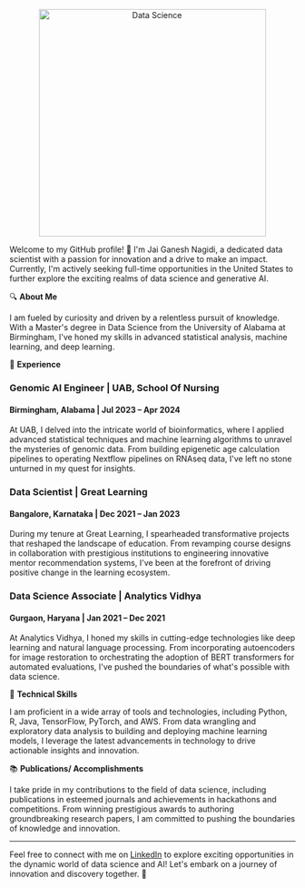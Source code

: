 <!--
**jaigane6387/jaigane6387** is a ✨ _special_ ✨ repository because its `README.md` (this file) appears on your GitHub profile. -->
<p>
<div align="center">
    <img src="https://media0.giphy.com/media/dshToDTjMXxuKyYW1N/200.webp?cid=ecf05e47eoqvy8a1yf79w4nbvkk7th4m0mhf6gf1c5ef7mqx&ep=v1_gifs_search&rid=200.webp&ct=g" alt="Data Science" width="400"/>
</div>
</p>


Welcome to my GitHub profile! 👋 I'm Jai Ganesh Nagidi, a dedicated data scientist with a passion for innovation and a drive to make an impact. Currently, I'm actively seeking full-time opportunities in the United States to further explore the exciting realms of data science and generative AI.

🔍 **About Me**

I am fueled by curiosity and driven by a relentless pursuit of knowledge. With a Master's degree in Data Science from the University of Alabama at Birmingham, I've honed my skills in advanced statistical analysis, machine learning, and deep learning.

💼 **Experience**

### Genomic AI Engineer | UAB, School Of Nursing
#### Birmingham, Alabama | Jul 2023 – Apr 2024

At UAB, I delved into the intricate world of bioinformatics, where I applied advanced statistical techniques and machine learning algorithms to unravel the mysteries of genomic data. From building epigenetic age calculation pipelines to operating Nextflow pipelines on RNAseq data, I've left no stone unturned in my quest for insights.

### Data Scientist | Great Learning
#### Bangalore, Karnataka | Dec 2021 – Jan 2023

During my tenure at Great Learning, I spearheaded transformative projects that reshaped the landscape of education. From revamping course designs in collaboration with prestigious institutions to engineering innovative mentor recommendation systems, I've been at the forefront of driving positive change in the learning ecosystem.

### Data Science Associate | Analytics Vidhya
#### Gurgaon, Haryana | Jan 2021 – Dec 2021

At Analytics Vidhya, I honed my skills in cutting-edge technologies like deep learning and natural language processing. From incorporating autoencoders for image restoration to orchestrating the adoption of BERT transformers for automated evaluations, I've pushed the boundaries of what's possible with data science.

🚀 **Technical Skills**

I am proficient in a wide array of tools and technologies, including Python, R, Java, TensorFlow, PyTorch, and AWS. From data wrangling and exploratory data analysis to building and deploying machine learning models, I leverage the latest advancements in technology to drive actionable insights and innovation.

📚 **Publications/ Accomplishments**

I take pride in my contributions to the field of data science, including publications in esteemed journals and achievements in hackathons and competitions. From winning prestigious awards to authoring groundbreaking research papers, I am committed to pushing the boundaries of knowledge and innovation.

---

Feel free to connect with me on [LinkedIn](https://www.linkedin.com/in/jaiganesh-nagidi) to explore exciting opportunities in the dynamic world of data science and AI! Let's embark on a journey of innovation and discovery together. 🌟
